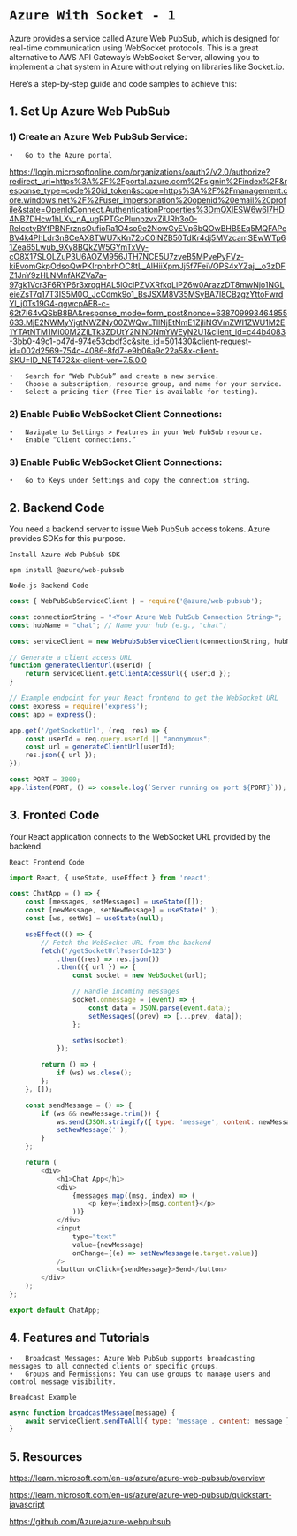 # `Azure With Socket - 1`
Azure provides a service called Azure Web PubSub, which is designed for real-time communication using WebSocket protocols. This is a great alternative to AWS API Gateway’s WebSocket Server, allowing you to implement a chat system in Azure without relying on libraries like Socket.io.


Here’s a step-by-step guide and code samples to achieve this:




## 1. Set Up Azure Web PubSub
### 1) 	Create an Azure Web PubSub Service:
	•	Go to the Azure portal
https://login.microsoftonline.com/organizations/oauth2/v2.0/authorize?redirect_uri=https%3A%2F%2Fportal.azure.com%2Fsignin%2Findex%2F&response_type=code%20id_token&scope=https%3A%2F%2Fmanagement.core.windows.net%2F%2Fuser_impersonation%20openid%20email%20profile&state=OpenIdConnect.AuthenticationProperties%3DmQXIESW6w6l7HD4NB7DHcw1hLXv_nA_ugRPTGcPlunpzvxZiURh3o0-ReIcctyBYfPBNFrznsOufioRa1O4so9e2NowGyEVp6bQOwBHB5Eq5MQFAPeBV4k4PhLdr3n8CeAX8TWU7kKn72oC0INZB50TdKr4dj5MVzcamSEwWTp61Zea65Lwub_9Xy8BQkZW5GYmTxVy-cO8X17SLOLZuP3U6AOZM956JTH7NCE5U7zveB5MPvePyFVz-kiEvomGkpOdsoQwPKIrphbrhOC8tL_AlHiiXpmJj5f7FeiVOPS4xYZaj__o3zDFZ1JnY9zHLNMnfAKZVa7a-97gk1Vcr3F6RYP6r3xrqqHAL5lOclPZVXRfkqLlPZ6w0ArazzDT8mwNjo1NGLeieZsT7q17T3IS5M0O_JcCdmk9o1_BsJSXM8V35MSyBA7l8CBzgzYttoFwrdYl_j0Ts19G4-qgwcpAEB-c-62t7I64vQSbB8BA&response_mode=form_post&nonce=638709993464855633.MjE2NWMyYjgtNWZiNy00ZWQwLTllNjEtNmE1ZjliNGVmZWI1ZWU1M2E1YTAtNTM1Mi00M2ZiLTk3ZDUtY2NlNDNmYWEyN2U1&client_id=c44b4083-3bb0-49c1-b47d-974e53cbdf3c&site_id=501430&client-request-id=002d2569-754c-4086-8fd7-e9b06a9c22a5&x-client-SKU=ID_NET472&x-client-ver=7.5.0.0

	•	Search for “Web PubSub” and create a new service.
	•	Choose a subscription, resource group, and name for your service.
	•	Select a pricing tier (Free Tier is available for testing).


### 2) 	Enable Public WebSocket Client Connections:
  	•	Navigate to Settings > Features in your Web PubSub resource.
	•	Enable “Client connections.”

### 3) 	Enable Public WebSocket Client Connections:
    •	Go to Keys under Settings and copy the connection string.

## 2. Backend Code
You need a backend server to issue Web PubSub access tokens. Azure provides SDKs for this purpose.

``Install Azure Web PubSub SDK``

    npm install @azure/web-pubsub
  
``Node.js Backend Code``


```js
const { WebPubSubServiceClient } = require('@azure/web-pubsub');

const connectionString = "<Your Azure Web PubSub Connection String>";
const hubName = "chat"; // Name your hub (e.g., "chat")

const serviceClient = new WebPubSubServiceClient(connectionString, hubName);

// Generate a client access URL
function generateClientUrl(userId) {
    return serviceClient.getClientAccessUrl({ userId });
}

// Example endpoint for your React frontend to get the WebSocket URL
const express = require('express');
const app = express();

app.get('/getSocketUrl', (req, res) => {
    const userId = req.query.userId || "anonymous";
    const url = generateClientUrl(userId);
    res.json({ url });
});

const PORT = 3000;
app.listen(PORT, () => console.log(`Server running on port ${PORT}`));
```

## 3. Fronted Code

Your React application connects to the WebSocket URL provided by the backend.

``React Frontend Code``

```js
import React, { useState, useEffect } from 'react';

const ChatApp = () => {
    const [messages, setMessages] = useState([]);
    const [newMessage, setNewMessage] = useState('');
    const [ws, setWs] = useState(null);

    useEffect(() => {
        // Fetch the WebSocket URL from the backend
        fetch('/getSocketUrl?userId=123')
            .then((res) => res.json())
            .then(({ url }) => {
                const socket = new WebSocket(url);

                // Handle incoming messages
                socket.onmessage = (event) => {
                    const data = JSON.parse(event.data);
                    setMessages((prev) => [...prev, data]);
                };

                setWs(socket);
            });

        return () => {
            if (ws) ws.close();
        };
    }, []);

    const sendMessage = () => {
        if (ws && newMessage.trim()) {
            ws.send(JSON.stringify({ type: 'message', content: newMessage }));
            setNewMessage('');
        }
    };

    return (
        <div>
            <h1>Chat App</h1>
            <div>
                {messages.map((msg, index) => (
                    <p key={index}>{msg.content}</p>
                ))}
            </div>
            <input
                type="text"
                value={newMessage}
                onChange={(e) => setNewMessage(e.target.value)}
            />
            <button onClick={sendMessage}>Send</button>
        </div>
    );
};

export default ChatApp;
```


## 4. Features and Tutorials
	•	Broadcast Messages: Azure Web PubSub supports broadcasting messages to all connected clients or specific groups.
	•	Groups and Permissions: You can use groups to manage users and control message visibility.


``Broadcast Example``

```js
async function broadcastMessage(message) {
    await serviceClient.sendToAll({ type: 'message', content: message });
}
```

## 5. Resources

https://learn.microsoft.com/en-us/azure/azure-web-pubsub/overview


https://learn.microsoft.com/en-us/azure/azure-web-pubsub/quickstart-javascript

https://github.com/Azure/azure-webpubsub